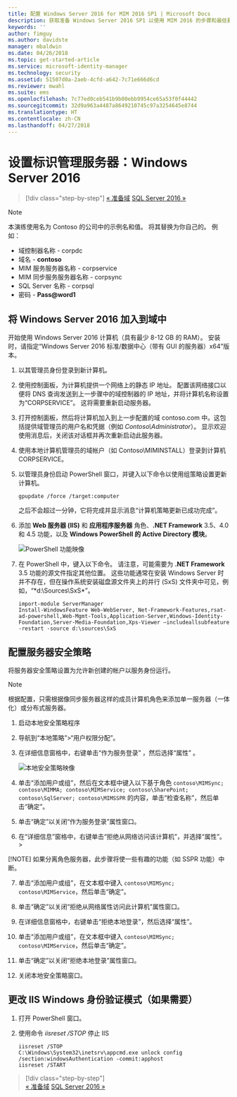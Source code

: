 ```yaml
---
title: 配置 Windows Server 2016 for MIM 2016 SP1 | Microsoft Docs
description: 获取准备 Windows Server 2016 SP1 以使用 MIM 2016 的步骤和最低要求。
keywords: ''
author: fimguy
ms.author: davidste
manager: mbaldwin
ms.date: 04/26/2018
ms.topic: get-started-article
ms.service: microsoft-identity-manager
ms.technology: security
ms.assetid: 51507d0a-2aeb-4cfd-a642-7c71e666d6cd
ms.reviewer: mwahl
ms.suite: ems
ms.openlocfilehash: 7c77ed0ceb541b9b00ebb9954ce65a53f0f44442
ms.sourcegitcommit: 32d9a963a4487a8649210745c97a3254645e8744
ms.translationtype: HT
ms.contentlocale: zh-CN
ms.lasthandoff: 04/27/2018
---
```

# <a name="set-up-an-identity-management-servers-windows-server-2016"></a>设置标识管理服务器：Windows Server 2016

>[!div class="step-by-step"]
[« 准备域](preparing-domain.md)
[SQL Server 2016 »](prepare-server-sql2016.md)

> [!NOTE]
> 本演练使用名为 Contoso 的公司中的示例名和值。 将其替换为你自己的。 例如：
> - 域控制器名称 - corpdc
> - 域名 - **contoso**
> - MIM 服务服务器名称 - corpservice
> - MIM 同步服务服务器名称 - corpsync
> - SQL Server 名称 - corpsql
> - 密码 - **Pass@word1**

## <a name="join-windows-server-2016-to-your-domain"></a>将 Windows Server 2016 加入到域中

开始使用 Windows Server 2016 计算机（具有最少 8-12 GB 的 RAM）。 安装时，请指定“Windows Server 2016 标准/数据中心（带有 GUI 的服务器）x64”版本。

1. 以其管理员身份登录到新计算机。

2. 使用控制面板，为计算机提供一个网络上的静态 IP 地址。 配置该网络接口以便将 DNS 查询发送到上一步骤中的域控制器的 IP 地址，并将计算机名称设置为“CORPSERVICE”。  这将需要重新启动服务器。

3. 打开控制面板，然后将计算机加入到上一步配置的域 contoso.com 中。这包括提供域管理员的用户名和凭据（例如 *Contoso\Administrator*）。  显示欢迎使用消息后，关闭该对话框并再次重新启动此服务器。

4. 使用本地计算机管理员的域帐户（如 Contoso\MIMINSTALL）登录到计算机 CORPSERVICE。


5. 以管理员身份启动 PowerShell 窗口，并键入以下命令以使用组策略设置更新计算机。

    ```
    gpupdate /force /target:computer
    ```

    之后不会超过一分钟，它将完成并显示消息“计算机策略更新已成功完成”。

6. 添加 **Web 服务器 (IIS)** 和 **应用程序服务器** 角色、**.NET Framework** 3.5、4.0 和 4.5 功能，以及 **Windows PowerShell 的 Active Directory 模块**。

    ![PowerShell 功能映像](media/MIM-DeployWS2.png)

7. 在 PowerShell 中，键入以下命令。 请注意，可能需要为 **.NET Framework** 3.5 功能的源文件指定其他位置。 这些功能通常在安装 Windows Server 时并不存在，但在操作系统安装磁盘源文件夹上的并行 (SxS) 文件夹中可见，例如，“*d:\Sources\SxS\*”。

    ```
    import-module ServerManager
    Install-WindowsFeature Web-WebServer, Net-Framework-Features,rsat-ad-powershell,Web-Mgmt-Tools,Application-Server,Windows-Identity-Foundation,Server-Media-Foundation,Xps-Viewer –includeallsubfeature -restart -source d:\sources\SxS
    ```

## <a name="configure-the-server-security-policy"></a>配置服务器安全策略

将服务器安全策略设置为允许新创建的帐户以服务身份运行。
> [!NOTE] 
> 根据配置，只需根据像同步服务器这样的成员计算机角色来添加单一服务器（一体化）或分布式服务器。 

1. 启动本地安全策略程序

2. 导航到“本地策略”>“用户权限分配”。

3. 在详细信息窗格中，右键单击“作为服务登录” ，然后选择“属性” 。

    ![本地安全策略映像](media/MIM-DeployWS3.png)

4. 单击“添加用户或组”，然后在文本框中键入以下基于角色 `contoso\MIMSync; contoso\MIMMA; contoso\MIMService; contoso\SharePoint; contoso\SqlServer; contoso\MIMSSPR` 的内容，单击“检查名称”，然后单击“确定”。

5. 单击“确定”以关闭“作为服务登录”属性窗口。

6.  在“详细信息”窗格中，右键单击“拒绝从网络访问该计算机”，并选择“属性”。>

[!NOTE] 如果分离角色服务器，此步骤将使一些有趣的功能（如 SSPR 功能）中断。

7. 单击“添加用户或组”，在文本框中键入 `contoso\MIMSync; contoso\MIMService`，然后单击“确定”。

8. 单击“确定”以关闭“拒绝从网络属性访问此计算机”属性窗口。

9. 在详细信息窗格中，右键单击“拒绝本地登录”，然后选择“属性”。

10. 单击“添加用户或组”，在文本框中键入 `contoso\MIMSync; contoso\MIMService`，然后单击“确定”。

11. 单击“确定”以关闭“拒绝本地登录”属性窗口。

12. 关闭本地安全策略窗口。


## <a name="change-the-iis-windows-authentication-mode-if-needed"></a>更改 IIS Windows 身份验证模式（如果需要）

1.  打开 PowerShell 窗口。

2.  使用命令 *iisreset /STOP* 停止 IIS

    ```
    iisreset /STOP
    C:\Windows\System32\inetsrv\appcmd.exe unlock config /section:windowsAuthentication -commit:apphost
    iisreset /START
    ```

>[!div class="step-by-step"]  
[« 准备域](preparing-domain.md)
[SQL Server 2016 »](prepare-server-sql2016.md)
